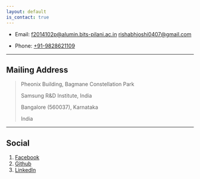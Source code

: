 ```yaml
---
layout: default
is_contact: true
---
```


* Email: [f2014102p@alumin.bits-pilani.ac.in](mailto:f2014102p@alumni.bits-pilani.ac.in)
         [rishabhjoshi0407@gmail.com](mailto:rishabhjoshi0407@gmail.com)

* Phone: [+91-9828621109](tel:+91-9828621109)

---

## Mailing Address

> Pheonix Building, Bagmane Constellation Park
>
> Samsung R&D Institute, India
>
> Bangalore (560037), Karnataka 
>
> India

---

## Social

1. [Facebook](https://www.facebook.com/rishabh.joshi.047)
2. [Github](https://github.com/rishabhjoshi)
3. [LinkedIn](https://in.linkedin.com/in/rishabh-joshi-887351b2)
